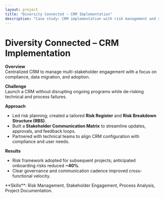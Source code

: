```yaml
---
layout: project
title: "Diversity Connected – CRM Implementation"
description: "Case study: CRM implementation with risk management and stakeholder engagement for Diversity Connected."
---
```


# Diversity Connected – CRM Implementation

**Overview**  
Centralized CRM to manage multi-stakeholder engagement with a focus on compliance, data migration, and adoption.

**Challenge**  
Launch a CRM without disrupting ongoing programs while de-risking technical and process failures.

**Approach**  
- Led risk planning; created a tailored **Risk Register** and **Risk Breakdown Structure (RBS)**.  
- Built a **Stakeholder Communication Matrix** to streamline updates, approvals, and feedback loops.  
- Partnered with technical teams to align CRM configuration with compliance and user needs.  

**Results**  
- Risk framework adopted for subsequent projects; anticipated onboarding risks reduced **~40%**.  
- Clear governance and communication cadence improved cross-functional velocity.  

<div class="skills">
**Skills**: Risk Management, Stakeholder Engagement, Process Analysis, Project Documentation.
</div>